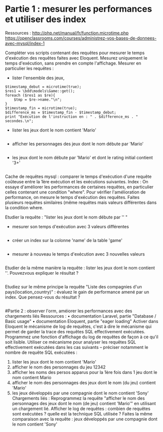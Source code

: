 # Partie 1 : mesurer les performances et utiliser des index
Ressources :
http://php.net/manual/fr/function.microtime.php
https://openclassrooms.com/courses/administrez-vos-bases-de-donnees-avec-mysql/index-1

Compléter vos scripts contenant des requêtes pour mesurer le temps d'exécution des requêtes faites
avec Eloquent. Mesurez uniquement le temps d'exécution, sans prendre en compte l'affichage.
Mesurer en particulier les requêtes :
- lister l'ensemble des jeux,
```
$timestamp_debut = microtime(true);
$res1 = \bdd\models\Game::get();
foreach ($res1 as $re){
    $tmp = $re->name."\n";
}
$timestamp_fin = microtime(true);
$difference_ms = $timestamp_fin - $timestamp_debut;
print "Exécution de l'instruction en : " . $difference_ms . " secondes.\n";
```
- lister les jeux dont le nom contient 'Mario'
```

```
- afficher les personnages des jeux dont le nom débute par 'Mario'
```

```
- les jeux dont le nom débute par 'Mario' et dont le rating initial contient '3+'
```

```

Cache de requêtes mysql : comparer le temps d'exécution d'une requête coûteuse entre la 1ère
exécution et les exécutions suivantes.
Index : On essaye d'améliorer les performances de certaines requêtes, en particulier celles
contenant une condition "where". Pour vérifier l'amélioration de performance, on mesure le temps
d'exécution des requêtes. Faites plusieurs requêtes similaires (même requêtes mais valeurs
différentes dans la condition where.

Etudier la requête : "lister les jeux dont le nom débute par '<valeur>' "
- mesurer son temps d'exécution avec 3 valeurs différentes
```

```
- créer un index sur la colonne 'name' de la table 'game'
```

```
- mesurer à nouveau le temps d'exécution avec 3 nouvelles valeurs
```

```
Etudier de la même manière la requête : lister les jeux dont le nom contient '<valeur>'. Pouvezvous
expliquer le résultat ?
```

```
Etudiez sur le même principe la requête "Liste des compagnies d'un pays(location_country)" :
évaluez le gain de performance amené par un index. Que pensez-vous du résultat ?
```

```

#Partie 2 : observer l'orm, améiorer les performances avec des chargements liés
Ressources :
• documentation Laravel, partie "Database / Basic usage"
• documentation Eloquent, partie "eager loading"
Activer dans Eloquent le mécanisme de log de requêtes, c'est à dire le mécanisme qui permet de
garder la trace des requêtes SQL effectivement exécutées.
Programmez une fonction d'affichage du log de requêtes de façon à ce qu'il soit lisible.
Utiliser ce mécanisme pour analyser les requêtes SQL effectivement exécutées dans les cas suivants
– préciser notamment le nombre de requête SQL exécutées :
1. lister les jeux dont le nom contient 'Mario'
2. afficher le nom des personnages du jeu 12342
3. afficher les noms des persos apparus pour la 1ère fois dans 1 jeu dont le nom contient
Mario
4. afficher le nom des personnages des jeux dont le nom (du jeu) contient 'Mario'
5. les jeux développés par une compagnie dont le nom contient 'Sony'
Chargements liés :
Reprogrammez la requête "afficher le nom des personnages des jeux dont le nom (de jeu) contient
'Mario'" en utilisant un chargement lié.
Afficher le log de requêtes : combien de requêtes sont exécutées ? quelle est la technique SQL
utilisée ?
Faites la même comparaison avec la requête : jeux développés par une compagnie dont le nom
contient 'Sony'